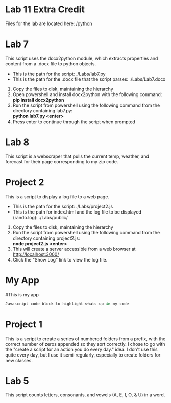 Lab 11 Extra Credit
===================

Files for the lab are located here: <a href="/python">/python</a>


Lab 7
=====

This script uses the docx2python module, which extracts properties and content from a .docx file to python objects.

<ul>
    <li>This is the path for the script: ./Labs/lab7.py</li>
    <li>This is the path for the .docx file that the script parses: ./Labs/Lab7.docx</li>
</ul>

<ol>
    <li>Copy the files to disk, maintaining the hierarchy</li>
    <li>Open powershell and install docx2python with the following command:<br>
        <b>pip install docx2python</b></li>
    <li>Run the script from powershell using the following command from the directory containing lab7.py:<br>
        <b>python lab7.py &lt;enter&gt;</b></li>
    <li>Press enter to continue through the script when prompted</a></li>
</ol>



Lab 8
=====
This script is a webscraper that pulls the current temp, weather, and forecast for their page corresponding to my zip code.


Project 2
=========

This is a script to display a log file to a web page.<br>
<ul>
    <li>This is the path for the script: ./Labs/project2.js</li>
    <li>This is the path for index.html and the log file to be displayed (rando.log): ./Labs/public/</li>
</ul>

<ol>
    <li>Copy the files to disk, maintaining the hierarchy</li>
    <li>Run the script from powershell using the following command from the directory containing project2.js:<br>
        <b>node project2.js &lt;enter&gt;</b></li>
    <li>This will create a server accessible from a web browser at <a href=http://localhost:3000/>http://localhost:3000/</a></li>
    <li>Click the "Show Log" link to view the log file.</li>
</ol>

My App
======

#This is my app

```javascript
Javascript code block to highlight whats up in my code
```

Project 1
=========
This is a script to create a series of numbered folders from a prefix, with the correct number of zeros appended so they sort correctly. I chose to go with the "create a script for an action you do every day." idea. I don't use this quite every day, but I use it semi-regularly, especially to create folders for new classes.



Lab 5
======

This script counts letters, consonants, and vowels (A, E, I, O, & U) in a word.


